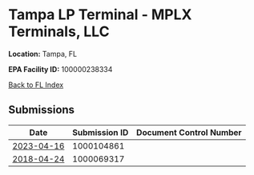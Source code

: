 # Tampa LP Terminal - MPLX Terminals, LLC

**Location:** Tampa, FL

**EPA Facility ID:** 100000238334

[Back to FL Index](../../index.md)

## Submissions

| Date | Submission ID | Document Control Number |
|------|--------------|-------------------------|
| [2023-04-16](submissions/1000104861.md) | 1000104861 |  |
| [2018-04-24](submissions/1000069317.md) | 1000069317 |  |
